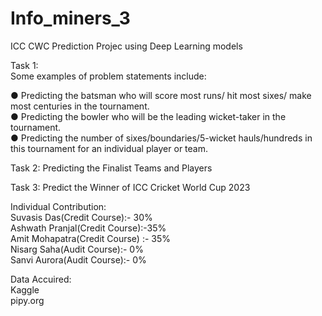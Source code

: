 # Info_miners_3

ICC CWC Prediction Projec using Deep Learning models

Task 1:\
Some examples of problem statements include:

● Predicting the batsman who will score most runs/ hit most sixes/ make most centuries in
the tournament.\
● Predicting the bowler who will be the leading wicket-taker in the tournament.\
● Predicting the number of sixes/boundaries/5-wicket hauls/hundreds in this tournament for
an individual player or team.

Task 2: Predicting the Finalist Teams and Players

Task 3: Predict the Winner of ICC Cricket World Cup 2023

Individual Contribution:\
Suvasis Das(Credit Course):- 30%\
Ashwath Pranjal(Credit Course):-35%\
Amit Mohapatra(Credit Course) :- 35%\
Nisarg Saha(Audit Course):- 0%\
Sanvi Aurora(Audit Course):- 0%

Data Accuired:\
Kaggle\
pipy.org
